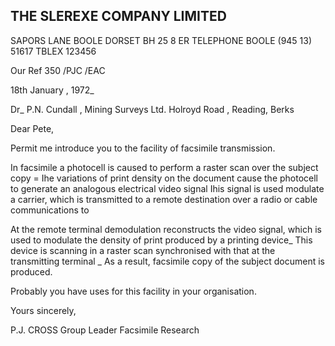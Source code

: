 <!-- image -->

## THE SLEREXE COMPANY LIMITED

SAPORS LANE BOOLE DORSET BH 25 8 ER TELEPHONE BOOLE (945 13) 51617 TBLEX 123456

<!-- image -->

Our Ref 350 /PJC /EAC

18th January , 1972\_

Dr\_ P.N. Cundall , Mining Surveys Ltd. Holroyd Road , Reading, Berks

Dear Pete,

Permit me introduce you to the facility of facsimile transmission.

In facsimile a photocell is caused to perform a raster scan over the subject copy = Ihe variations of print density on the document cause the photocell to generate an analogous electrical video signal Ihis signal is used modulate a carrier, which is transmitted to a remote destination over a radio or cable communications to

At the remote terminal demodulation reconstructs the video signal, which is used to modulate the density of print produced by a printing device\_ This device is scanning in a raster scan synchronised with that at the transmitting terminal \_ As a result, facsimile copy of the subject document is produced.

Probably you have uses for this facility in your organisation.

Yours sincerely,

<!-- image -->

P.J. CROSS Group Leader Facsimile Research